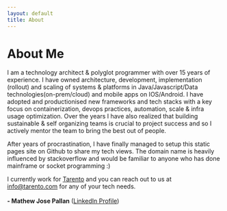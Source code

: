 ```yaml
---
layout: default
title: About 
---
```


<div class="post">
	<h1 class="pageTitle">About Me</h1>
	<p class="intro">
		I am a technology architect & polyglot programmer with over 15 years of experience. I have owned architecture, development, implementation (rollout) and scaling of systems & platforms in Java/Javascript/Data technologies(on-prem/cloud) and mobile apps on IOS/Android. I have adopted and productionised new frameworks and tech stacks with a key focus on containerization, devops practices, automation, scale & infra usage optimization. Over the years I have also realized that building sustainable & self organizing teams is crucial to project success and so I actively mentor the team to bring the best out of people.
	</p>
<p>
	After years of procrastination, I have finally managed to setup this static pages site on Github to share my tech views. The domain name is heavily influenced by stackoverflow and would be familiar to anyone who has done mainframe or socket programming :)
</p>

<p>
	I currently work for <a href="https://www.tarento.com" target="_blank">Tarento</a> and you can reach out to us at <a href="mailto:info@tarento.com">info@tarento.com</a> for any of your tech needs.<br><br>
	<strong>- Mathew Jose Pallan</strong> (<a href="https://www.linkedin.com/in/mathew-pallan-5823a46/" target="_blank">LinkedIn Profile</a>)
</p>

</div>


